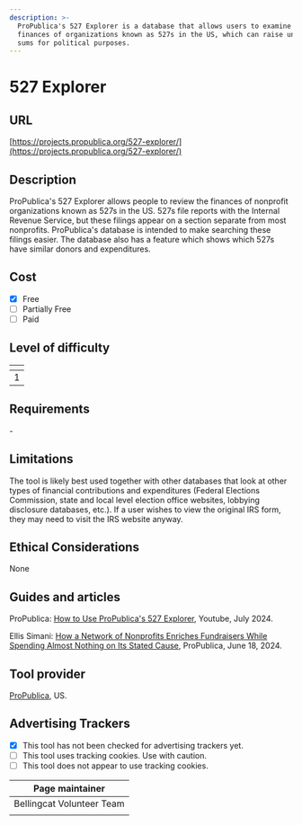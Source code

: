 ```yaml
---
description: >-
  ProPublica's 527 Explorer is a database that allows users to examine the
  finances of organizations known as 527s in the US, which can raise unlimited
  sums for political purposes.
---
```


# 527 Explorer

## URL

[https://projects.propublica.org/527-explorer/](https://projects.propublica.org/527-explorer/)

## Description

ProPublica's 527 Explorer allows people to review the finances of nonprofit organizations known as 527s in the US. 527s file reports with the Internal Revenue Service, but these filings appear on a section separate from most nonprofits. ProPublica's database is intended to make searching these filings easier. The database also has a feature which shows which 527s have similar donors and expenditures.

## Cost

* [x] Free
* [ ] Partially Free
* [ ] Paid

## Level of difficulty

<table><thead><tr><th data-type="rating" data-max="5"></th></tr></thead><tbody><tr><td>1</td></tr></tbody></table>

## Requirements

\-

## Limitations

The tool is likely best used together with other databases that look at other types of financial contributions and expenditures (Federal Elections Commission, state and local level election office websites, lobbying disclosure databases, etc.). If a user wishes to view the original IRS form, they may need to visit the IRS website anyway.

## Ethical Considerations

None

## Guides and articles

ProPublica: [How to Use ProPublica's 527 Explorer](https://www.youtube.com/watch?v=AOeMZUjVxtU), Youtube, July 2024.

Ellis Simani: [How a Network of Nonprofits Enriches Fundraisers While Spending Almost Nothing on Its Stated Cause](https://www.propublica.org/article/political-nonprofits-fundraising-ftc-irs-527s-pacs?), ProPublica, June 18, 2024.

## Tool provider

[ProPublica](https://www.propublica.org/about/), US.

## Advertising Trackers

* [x] This tool has not been checked for advertising trackers yet.
* [ ] This tool uses tracking cookies. Use with caution.
* [ ] This tool does not appear to use tracking cookies.

| Page maintainer           |
| ------------------------- |
| Bellingcat Volunteer Team |
|                           |
